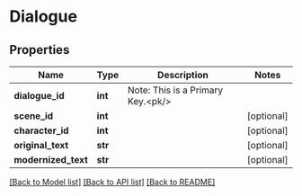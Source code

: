 # Dialogue

## Properties
Name | Type | Description | Notes
------------ | ------------- | ------------- | -------------
**dialogue_id** | **int** | Note: This is a Primary Key.&lt;pk/&gt; | 
**scene_id** | **int** |  | [optional] 
**character_id** | **int** |  | [optional] 
**original_text** | **str** |  | [optional] 
**modernized_text** | **str** |  | [optional] 

[[Back to Model list]](../README.md#documentation-for-models) [[Back to API list]](../README.md#documentation-for-api-endpoints) [[Back to README]](../README.md)


